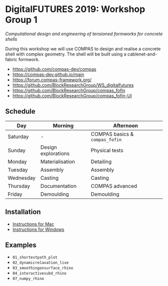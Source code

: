 # DigitalFUTURES 2019: Workshop Group 1

*Computational design and engineering of tensioned formworks for concrete shells*

During this workshop we will use COMPAS to design and realise a concrete shell with complex geometry. The shell will be built using a cablenet-and-fabric formwork.

* https://github.com/compas-dev/compas
* https://compas-dev.github.io/main
* https://forum.compas-framework.org/
* https://github.com/BlockResearchGroup/WS_digitalfutures
* https://github.com/BlockResearchGroup/compas_fofin
* https://github.com/BlockResearchGroup/compas_fofin-UI

## Schedule

Day       | Morning             | Afternoon
---       | -------             | ---------
Saturday  | -                   | COMPAS basics & `compas_fofin`
Sunday    | Design explorations | Physical tests
Monday    | Materialisation     | Detailing
Tuesday   | Assembly            | Assembly
Wednesday | Casting             | Casting
Thursday  | Documentation       | COMPAS advanced
Friday    | Demoulding          | Demoulding


## Installation

* [Instructions for Mac](mac.md)
* [Instructions for Windows](windows.md)

## Examples

* `01_shortestpath_plot`
* `02_dynamicrelaxation_live`
* `03_smoothingonsurface_rhino`
* `04_interactivesubd_rhino`
* `07_numpy_rhino`
